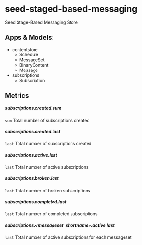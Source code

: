 # seed-staged-based-messaging
Seed Stage-Based Messaging Store

## Apps & Models:
  * contentstore
    * Schedule
    * MessageSet
    * BinaryContent
    * Message
  * subscriptions
    * Subscription

## Metrics
##### subscriptions.created.sum
`sum` Total number of subscriptions created

##### subscriptions.created.last
`last` Total number of subscriptions created

##### subscriptions.active.last
`last` Total number of active subscriptions

##### subscriptions.broken.last
`last` Total number of broken subscriptions

##### subscriptions.completed.last
`last` Total number of completed subscriptions

##### subscriptions.<messageset_shortname>.active.last
`last` Total number of active subscriptions for each messageset

